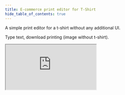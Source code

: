```yaml
---
title: E-commerce print editor for T-Shirt
hide_table_of_contents: true
---
```


A simple print editor for a t-shirt without any additional UI.

Type text, download printing (image without t-shirt).

<iframe
    src="https://codesandbox.io/embed/polotno-simple-t-shirt-demo-i1ir9?fontsize=14&hidenavigation=1&theme=dark&view=preview"
    style={{
      width: '100%',
      height: '700px',
      border: 0,
      overflow: 'hidden',
    }}
    title="Polotno demo"
    allow="geolocation; microphone; camera; midi; vr; accelerometer; gyroscope; payment; ambient-light-sensor; encrypted-media; usb"
    sandbox="allow-modals allow-forms allow-popups allow-scripts allow-same-origin allow-downloads"
  ></iframe>